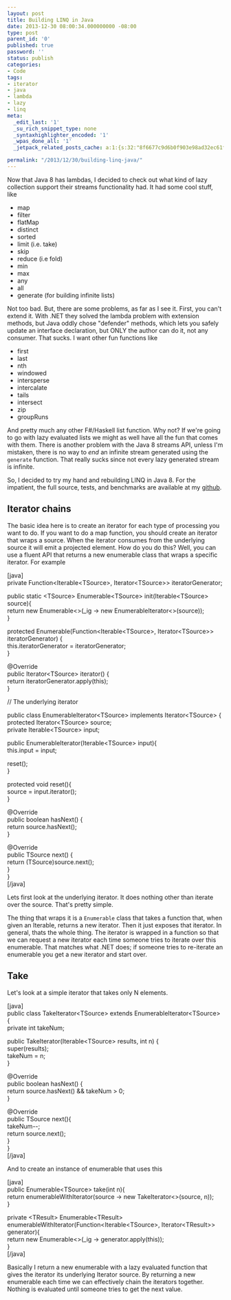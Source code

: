 ```yaml
---
layout: post
title: Building LINQ in Java
date: 2013-12-30 08:00:34.000000000 -08:00
type: post
parent_id: '0'
published: true
password: ''
status: publish
categories:
- Code
tags:
- iterator
- java
- lambda
- lazy
- linq
meta:
  _edit_last: '1'
  _su_rich_snippet_type: none
  _syntaxhighlighter_encoded: '1'
  _wpas_done_all: '1'
  _jetpack_related_posts_cache: a:1:{s:32:"8f6677c9d6b0f903e98ad32ec61f8deb";a:2:{s:7:"expires";i:1559686498;s:7:"payload";a:3:{i:0;a:1:{s:2:"id";i:4306;}i:1;a:1:{s:2:"id";i:4355;}i:2;a:1:{s:2:"id";i:4862;}}}}

permalink: "/2013/12/30/building-linq-java/"
---
```

Now that Java 8 has lambdas, I decided to check out what kind of lazy collection support their streams functionality had. It had some cool stuff, like

- map
- filter
- flatMap
- distinct
- sorted
- limit (i.e. take)
- skip
- reduce (i.e fold)
- min
- max
- any
- all
- generate (for building infinite lists)

Not too bad. But, there are some problems, as far as I see it. First, you can't extend it. With .NET they solved the lambda problem with extension methods, but Java oddly chose "defender" methods, which lets you safely update an interface declaration, but ONLY the author can do it, not any consumer. That sucks. I want other fun functions like

- first
- last
- nth
- windowed
- intersperse
- intercalate
- tails
- intersect
- zip
- groupRuns

And pretty much any other F#/Haskell list function. Why not? If we're going to go with lazy evaluated lists we might as well have all the fun that comes with them. There is another problem with the Java 8 streams API, unless I'm mistaken, there is no way to _end_ an infinite stream generated using the `generate` function. That really sucks since not every lazy generated stream is infinite.

So, I decided to try my hand and rebuilding LINQ in Java 8. For the impatient, the full source, tests, and benchmarks are available at my [github](https://github.com/devshorts/JEnumerable).

## Iterator chains

The basic idea here is to create an iterator for each type of processing you want to do. If you want to do a map function, you should create an iterator that wraps a source. When the iterator consumes from the underlying source it will emit a projected element. How do you do this? Well, you can use a fluent API that returns a new enumerable class that wraps a specific iterator. For example

[java]  
private Function\<Iterable\<TSource\>, Iterator\<TSource\>\> iteratorGenerator;

public static \<TSource\> Enumerable\<TSource\> init(Iterable\<TSource\> source){  
 return new Enumerable\<\>(\_ig -\> new EnumerableIterator\<\>(source));  
}

protected Enumerable(Function\<Iterable\<TSource\>, Iterator\<TSource\>\> iteratorGenerator) {  
 this.iteratorGenerator = iteratorGenerator;  
}

@Override  
public Iterator\<TSource\> iterator() {  
 return iteratorGenerator.apply(this);  
}

// The underlying iterator

public class EnumerableIterator\<TSource\> implements Iterator\<TSource\> {  
 protected Iterator\<TSource\> source;  
 private Iterable\<TSource\> input;

public EnumerableIterator(Iterable\<TSource\> input){  
 this.input = input;

reset();  
 }

protected void reset(){  
 source = input.iterator();  
 }

@Override  
 public boolean hasNext() {  
 return source.hasNext();  
 }

@Override  
 public TSource next() {  
 return (TSource)source.next();  
 }  
}  
[/java]

Lets first look at the underlying iterator. It does nothing other than iterate over the source. That's pretty simple.

The thing that wraps it is a `Enumerable` class that takes a function that, when given an Iterable, returns a new iterator. Then it just exposes that iterator. In general, thats the whole thing. The iterator is wrapped in a function so that we can request a new iterator each time someone tries to iterate over this enumerable. That matches what .NET does; if someone tries to re-iterate an enumerable you get a new iterator and start over.

## Take

Let's look at a simple iterator that takes only N elements.

[java]  
public class TakeIterator\<TSource\> extends EnumerableIterator\<TSource\> {  
 private int takeNum;

public TakeIterator(Iterable\<TSource\> results, int n) {  
 super(results);  
 takeNum = n;  
 }

@Override  
 public boolean hasNext() {  
 return source.hasNext() && takeNum \> 0;  
 }

@Override  
 public TSource next(){  
 takeNum--;  
 return source.next();  
 }  
}  
[/java]

And to create an instance of enumerable that uses this

[java]  
public Enumerable\<TSource\> take(int n){  
 return enumerableWithIterator(source -\> new TakeIterator\<\>(source, n));  
}

private \<TResult\> Enumerable\<TResult\> enumerableWithIterator(Function\<Iterable\<TSource\>, Iterator\<TResult\>\> generator){  
 return new Enumerable\<\>(\_ig -\> generator.apply(this));  
}  
[/java]

Basically I return a new enumerable with a lazy evaluated function that gives the iterator its underlying Iterator source. By returning a new enumerable each time we can effectively chain the iterators together. Nothing is evaluated until someone tries to get the next value.

